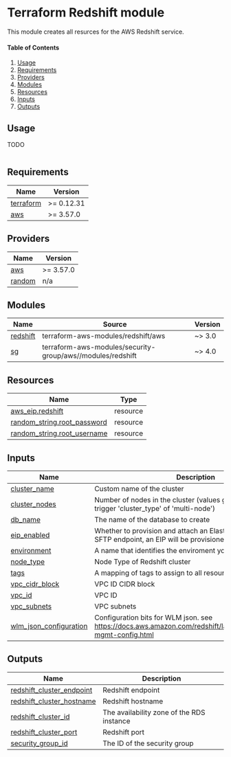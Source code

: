 # Terraform Redshift module

This module creates all resurces for the AWS Redshift service.

#### Table of Contents
1. [Usage](#usage)
2. [Requirements](#requirements)
3. [Providers](#providers)
4. [Modules](#modules)
5. [Resources](#resources)
6. [Inputs](#inputs)
7. [Outputs](#outputs)

## Usage

TODO

```

```


<!-- BEGINNING OF PRE-COMMIT-TERRAFORM DOCS HOOK -->
## Requirements

| Name | Version |
|------|---------|
| <a name="requirement_terraform"></a> [terraform](#requirement\_terraform) | >= 0.12.31 |
| <a name="requirement_aws"></a> [aws](#requirement\_aws) | >= 3.57.0 |

## Providers

| Name | Version |
|------|---------|
| <a name="provider_aws"></a> [aws](#provider\_aws) | >= 3.57.0 |
| <a name="provider_random"></a> [random](#provider\_random) | n/a |

## Modules

| Name | Source | Version |
|------|--------|---------|
| <a name="module_redshift"></a> [redshift](#module\_redshift) | terraform-aws-modules/redshift/aws | ~> 3.0 |
| <a name="module_sg"></a> [sg](#module\_sg) | terraform-aws-modules/security-group/aws//modules/redshift | ~> 4.0 |

## Resources

| Name | Type |
|------|------|
| [aws_eip.redshift](https://registry.terraform.io/providers/hashicorp/aws/latest/docs/resources/eip) | resource |
| [random_string.root_password](https://registry.terraform.io/providers/hashicorp/random/latest/docs/resources/string) | resource |
| [random_string.root_username](https://registry.terraform.io/providers/hashicorp/random/latest/docs/resources/string) | resource |

## Inputs

| Name | Description | Type | Default | Required |
|------|-------------|------|---------|:--------:|
| <a name="input_cluster_name"></a> [cluster\_name](#input\_cluster\_name) | Custom name of the cluster | `string` | n/a | yes |
| <a name="input_cluster_nodes"></a> [cluster\_nodes](#input\_cluster\_nodes) | Number of nodes in the cluster (values greater than 1 will trigger 'cluster\_type' of 'multi-node') | `number` | `1` | no |
| <a name="input_db_name"></a> [db\_name](#input\_db\_name) | The name of the database to create | `string` | n/a | yes |
| <a name="input_eip_enabled"></a> [eip\_enabled](#input\_eip\_enabled) | Whether to provision and attach an Elastic IP to be used as the SFTP endpoint, an EIP will be provisioned per subnet | `bool` | `false` | no |
| <a name="input_environment"></a> [environment](#input\_environment) | A name that identifies the enviroment you are deploying into | `string` | n/a | yes |
| <a name="input_node_type"></a> [node\_type](#input\_node\_type) | Node Type of Redshift cluster | `string` | `"dc2.large"` | no |
| <a name="input_tags"></a> [tags](#input\_tags) | A mapping of tags to assign to all resources | `map(string)` | `{}` | no |
| <a name="input_vpc_cidr_block"></a> [vpc\_cidr\_block](#input\_vpc\_cidr\_block) | VPC ID CIDR block | `list(string)` | n/a | yes |
| <a name="input_vpc_id"></a> [vpc\_id](#input\_vpc\_id) | VPC ID | `string` | n/a | yes |
| <a name="input_vpc_subnets"></a> [vpc\_subnets](#input\_vpc\_subnets) | VPC subnets | `list(string)` | n/a | yes |
| <a name="input_wlm_json_configuration"></a> [wlm\_json\_configuration](#input\_wlm\_json\_configuration) | Configuration bits for WLM json. see https://docs.aws.amazon.com/redshift/latest/mgmt/workload-mgmt-config.html | `string` | `"[{\"query_concurrency\": 5}]"` | no |

## Outputs

| Name | Description |
|------|-------------|
| <a name="output_redshift_cluster_endpoint"></a> [redshift\_cluster\_endpoint](#output\_redshift\_cluster\_endpoint) | Redshift endpoint |
| <a name="output_redshift_cluster_hostname"></a> [redshift\_cluster\_hostname](#output\_redshift\_cluster\_hostname) | Redshift hostname |
| <a name="output_redshift_cluster_id"></a> [redshift\_cluster\_id](#output\_redshift\_cluster\_id) | The availability zone of the RDS instance |
| <a name="output_redshift_cluster_port"></a> [redshift\_cluster\_port](#output\_redshift\_cluster\_port) | Redshift port |
| <a name="output_security_group_id"></a> [security\_group\_id](#output\_security\_group\_id) | The ID of the security group |
<!-- END OF PRE-COMMIT-TERRAFORM DOCS HOOK -->
